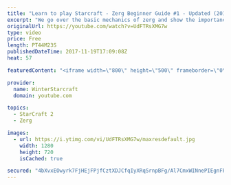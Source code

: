 ```yaml
---
title: "Learn to play Starcraft - Zerg Beginner Guide #1 - Updated (2017)"
excerpt: "We go over the basic mechanics of zerg and show the importance of understanding at least some of what your opponent is doing.  This guide is meant for players with an understanding of the objectives of starcraft but without any strong direction or gameplan, especially for each specific race! -- Watch"
originalUrl: https://youtube.com/watch?v=UdFTRsXMG7w
type: video
price: Free
length: PT44M23S
publishedDateTime: 2017-11-19T17:09:08Z
heat: 57

featuredContent: "<iframe width=\"800\" height=\"500\" frameborder=\"0\" src=\"https://www.youtube.com/embed/UdFTRsXMG7w\" allow=\"accelerometer; autoplay; encrypted-media; gyroscope; picture-in-picture\" allowfullscreen></iframe>"

provider:
  name: WinterStarcraft
  domain: youtube.com

topics:
  - StarCraft 2
  - Zerg

images:
  - url: https://i.ytimg.com/vi/UdFTRsXMG7w/maxresdefault.jpg
    width: 1280
    height: 720
    isCached: true

secured: "4bXvxEOwyrk7FjHEjFPjfCztXDJCfqIyXRqSrnpBFg/Al7CmxWINnePIEgnFPmJumbNIalCyHjxTiItH7FIerXzHb+NtWqRpc3t0VpHlhtwvDp4+4IY9rgjSeHhMMgvqUvkeXrzlbAqiDUyjufh9vLnUPJ2Z+RdBG5GTDcT0TFd7GXzHkkd03ThB6JT/dvQo7C2s4eLqbPGSeIBgMI/X51EqP3LocdXDlCzvfUJQHv87MJG6T40C1y/fqQGlidKHFo2Rx+eO854jha1vdi99my2PRmRd27+X6vzhrBcbtrP6X+5G2txH/N9UME7zj2fQZXhXj8vxeE1Cs7coq7zOc7AcYUGVOZVE010dWsaQiuJUM70TwBbZmPVffxL1zk3FQQ8fi8hfqoqHqz51Jmw6GMqwex2VATx+5LPwLzPdSaSQRayhDDqMyrRd/nIXisxB;khpXT/ttxV1mmamngLebmA=="
---
```


